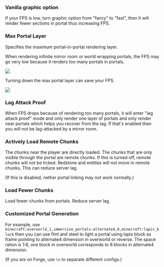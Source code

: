 
### Vanilla graphic option
If your FPS is low, turn graphic option from "fancy" to "fast", then it will render fewer sections in portal thus increasing FPS.

### Max Portal Layer
Specifies the maximum portal-in-portal rendering layer.

When rendering infinite mirror room or world wrapping portals, the FPS may go very low because it renders too many portals in portals.

![](https://i.ibb.co/4FFQdtd/Untitled3.png)

Turning down the max portal layer can save your FPS.

![](https://i.ibb.co/MCLrYZt/Untitled4.png)

### Lag Attack Proof
When FPS drops because of rendering too many portals, it will enter "lag attack proof" mode and only render one layer of portals and only render near portals which helps you recover from the lag. If that's enabled then you will not be lag-attacked by a mirror room.

### Actively Load Remote Chunks
The chunks near the player are directly loaded.
The chunks that are only visible through the portal are remote chunks.
If this is turned off, remote chunks will not be ticked.
Redstone and entities will not move in remote chunks.
This can reduce server lag.

(If this is disabled, nether portal linking may not work normally.)

### Load Fewer Chunks
Load fewer chunks from portals. Reduce server lag.

### Customized Portal Generation
For example, use `minecraft:overworld,1,immersive_portals:alternate4,8,minecraft:lapis_block`
 then you can use flint and steel to light a portal using lapis block as frame pointing to alternate4 dimension in overworld or reverse.
The space ration is 1:8, one block in overworld corresponds to 8 blocks in alternate4 dimension.

(If you are on Forge, use `\n` to separate different configs.)
